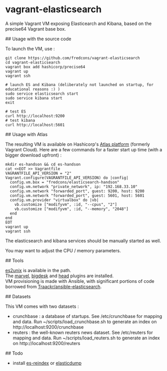 # vagrant-elasticsearch

A simple Vagrant VM exposing Elasticearch and Kibana, based on the precise64 Vagrant base box. 

## Usage with the source code

To launch the VM, use : 

```
git clone https://github.com/fredcons/vagrant-elasticsearch
cd vagrant-elasticsearch
vagrant box add hashicorp/precise64
vagrant up
vagrant ssh

# launch ES and Kibana (deliberately not launched on startup, for educational reasons :) )
sudo service elasticsearch start
sudo service kibana start
exit

# test ES
curl http://localhost:9200
# test kibana
curl http://localhost:5601
```

## Usage with Atlas

The resulting VM is available on Hashicorp's [Atlas platform](https://atlas.hashicorp.com/fredcons/boxes/elasticsearch-handson) (formerly Vagrant Cloud). Here are a few commands for a faster start up time (with a bigger download upfront) :

```
mkdir es-handson && cd es-handson
cat <<EOT >> Vagrantfile
VAGRANTFILE_API_VERSION = "2"
Vagrant.configure(VAGRANTFILE_API_VERSION) do |config|
  config.vm.box = "fredcons/elasticsearch-handson"
  config.vm.network "private_network", ip: "192.168.33.10"
  config.vm.network "forwarded_port", guest: 9200, host: 9200
  config.vm.network "forwarded_port", guest: 5601, host: 5601
  config.vm.provider "virtualbox" do |vb|
    vb.customize ["modifyvm", :id, "--cpus", "2"]
    vb.customize ["modifyvm", :id, "--memory", "2048"]
  end
end
EOT
vagrant up
vagrant ssh
```

The elasticsearch and kibana services should be manually started as well.

You may want to adjust the CPU / memory parameters.

## Tools

[es2unix](https://github.com/elastic/es2unix) is available in the path.   
The [marvel](https://www.elastic.co/products/marvel), [bigdesk](http://bigdesk.org/) and [head](http://mobz.github.io/elasticsearch-head/) plugins are installed.   
VM provisioning is made with Ansible, with significant portions of code borrowed from [Traackr/ansible-elasticsearch](https://github.com/Traackr/ansible-elasticsearch).   

## Datasets

This VM comes with two datasets :
- crunchbase : a database of startups. See /etc/crunchbase for mapping and data. Run ~/scripts/load_crunchbase.sh to generate an index on http://localhost:9200/crunchbase
- reuters : the well-known reuters news dataset. See /etc/reuters for mapping and data. Run ~/scripts/load_reuters.sh to generate an index on http://localhost:9200/reuters

## Todo
 
- install [es-reindex](https://github.com/geronime/es-reindex) or [elasticdump](https://github.com/taskrabbit/elasticsearch-dump/)
